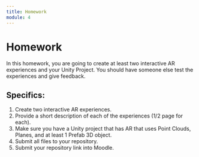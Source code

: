 ```yaml
---
title: Homework
module: 4
---
```


# Homework

In this homework, you are going to create at least two interactive AR experiences and your Unity Project.  You should have someone else test the experiences and give feedback.

## Specifics:

1. Create two interactive AR experiences.
2. Provide a short description of each of the experiences (1/2 page for each).
3. Make sure you have a Unity project that has AR that uses Point Clouds, Planes, and at least 1 Prefab 3D object.
7. Submit all files to your repository.
8. Submit your repository link into Moodle.